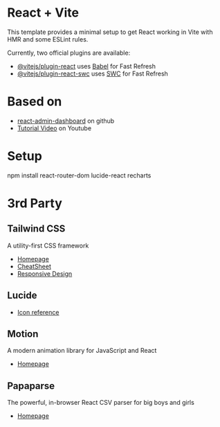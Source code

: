 # React + Vite

This template provides a minimal setup to get React working in Vite with HMR and some ESLint rules.

Currently, two official plugins are available:

- [@vitejs/plugin-react](https://github.com/vitejs/vite-plugin-react/blob/main/packages/plugin-react/README.md) uses [Babel](https://babeljs.io/) for Fast Refresh
- [@vitejs/plugin-react-swc](https://github.com/vitejs/vite-plugin-react-swc) uses [SWC](https://swc.rs/) for Fast Refresh


# Based on
- [react-admin-dashboard](https://github.com/burakorkmez/react-admin-dashboard) on github
- [Tutorial Video](https://youtu.be/gK0v_d91epk) on Youtube

# Setup
 
npm install react-router-dom lucide-react recharts

# 3rd Party
## Tailwind CSS
A utility-first CSS framework
- [Homepage](https://tailwindcss.com/)
- [CheatSheet](https://nerdcave.com/tailwind-cheat-sheet)
- [Responsive Design](https://tailwindcss.com/docs/responsive-design)

## Lucide
- [Icon reference](https://lucide.dev/icons/)

## Motion
A modern animation library for JavaScript and React
- [Homepage](https://motion.dev/)

## Papaparse
The powerful, in-browser React CSV parser for big boys and girls
- [Homepage](https://react-papaparse.js.org/)